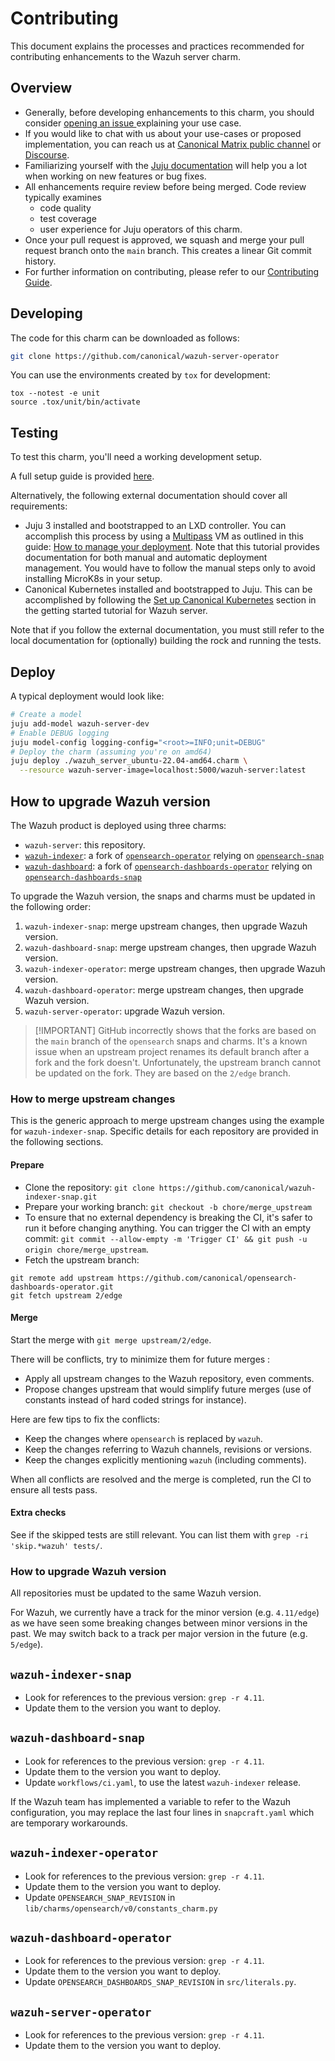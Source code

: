 # Contributing

This document explains the processes and practices recommended for contributing enhancements to the Wazuh server charm.

## Overview

- Generally, before developing enhancements to this charm, you should consider [opening an issue
  ](https://github.com/canonical/wazuh-server-operator/issues) explaining your use case.
- If you would like to chat with us about your use-cases or proposed implementation, you can reach
  us at [Canonical Matrix public channel](https://matrix.to/#/#charmhub-charmdev:ubuntu.com)
  or [Discourse](https://discourse.charmhub.io/).
- Familiarizing yourself with the [Juju documentation](https://canonical-juju.readthedocs-hosted.com/en/latest/user/howto/manage-charms/)
  will help you a lot when working on new features or bug fixes.
- All enhancements require review before being merged. Code review typically examines
  - code quality
  - test coverage
  - user experience for Juju operators of this charm.
- Once your pull request is approved, we squash and merge your pull request branch onto
  the `main` branch. This creates a linear Git commit history.
- For further information on contributing, please refer to our
  [Contributing Guide](https://github.com/canonical/is-charms-contributing-guide).

## Developing

The code for this charm can be downloaded as follows:

```bash
git clone https://github.com/canonical/wazuh-server-operator
```

You can use the environments created by `tox` for development:

```shell
tox --notest -e unit
source .tox/unit/bin/activate
```

## Testing

To test this charm, you'll need a working development setup.

A full setup guide is provided [here](/docs/how-to/development-env-setup.md).

Alternatively, the following external documentation should cover all
requirements:

- Juju 3 installed and bootstrapped to an LXD controller. You can accomplish
  this process by using a [Multipass](https://multipass.run/) VM as outlined in
  this guide:
  [How to manage your deployment](https://documentation.ubuntu.com/juju/3.6/howto/manage-your-deployment/).
  Note that this tutorial provides documentation for both manual and automatic
  deployment management. You would have to follow the manual steps only to avoid
  installing MicroK8s in your setup.
- Canonical Kubernetes installed and bootstrapped to Juju. This can be
  accomplished by following the
  [Set up Canonical Kubernetes](https://charmhub.io/wazuh-server/docs/tutorial-getting-started#p-38194-set-up-canonical-kubernetes)
  section in the getting started tutorial for Wazuh server.

Note that if you follow the external documentation, you must still refer to the
local documentation for (optionally) building the rock and running the tests.

## Deploy

A typical deployment would look like:

```bash
# Create a model
juju add-model wazuh-server-dev
# Enable DEBUG logging
juju model-config logging-config="<root>=INFO;unit=DEBUG"
# Deploy the charm (assuming you're on amd64)
juju deploy ./wazuh_server_ubuntu-22.04-amd64.charm \
  --resource wazuh-server-image=localhost:5000/wazuh-server:latest
```

## How to upgrade Wazuh version

The Wazuh product is deployed using three charms:

- `wazuh-server`: this repository.
- [`wazuh-indexer`](https://github.com/canonical/wazuh-indexer-operator/): a
  fork of
  [`opensearch-operator`](https://github.com/canonical/opensearch-operator)
  relying on [`opensearch-snap`](https://github.com/canonical/opensearch-snap)
- [`wazuh-dashboard`](https://github.com/canonical/wazuh-dashboard-operator/): a
  fork of
  [`opensearch-dashboards-operator`](https://github.com/canonical/opensearch-dashboards-operator)
  relying on
  [`opensearch-dashboards-snap`](https://github.com/canonical/opensearch-dashboards-snap)

To upgrade the Wazuh version, the snaps and charms must be updated in the
following order:

1. `wazuh-indexer-snap`: merge upstream changes, then upgrade Wazuh version.
1. `wazuh-dashboard-snap`: merge upstream changes, then upgrade Wazuh version.
1. `wazuh-indexer-operator`: merge upstream changes, then upgrade Wazuh version.
1. `wazuh-dashboard-operator`: merge upstream changes, then upgrade Wazuh
   version.
1. `wazuh-server-operator`: upgrade Wazuh version.

> [!IMPORTANT] GitHub incorrectly shows that the forks are based on the `main`
> branch of the `opensearch` snaps and charms. It's a known issue when an
> upstream project renames its default branch after a fork and the fork doesn't.
> Unfortunately, the upstream branch cannot be updated on the fork. They are
> based on the `2/edge` branch.

### How to merge upstream changes

This is the generic approach to merge upstream changes using the example for
`wazuh-indexer-snap`. Specific details for each repository are provided in the
following sections.

#### Prepare

- Clone the repository:
  `git clone https://github.com/canonical/wazuh-indexer-snap.git`
- Prepare your working branch: `git checkout -b chore/merge_upstream`
- To ensure that no external dependency is breaking the CI, it's safer to run it
  before changing anything. You can trigger the CI with an empty commit:
  `git commit --allow-empty -m 'Trigger CI' && git push -u origin chore/merge_upstream`.
- Fetch the upstream branch:

```shell
git remote add upstream https://github.com/canonical/opensearch-dashboards-operator.git
git fetch upstream 2/edge
```

#### Merge

Start the merge with `git merge upstream/2/edge`.

There will be conflicts, try to minimize them for future merges :

- Apply all upstream changes to the Wazuh repository, even comments.
- Propose changes upstream that would simplify future merges (use of constants
  instead of hard coded strings for instance).

Here are few tips to fix the conflicts:

- Keep the changes where `opensearch` is replaced by `wazuh`.
- Keep the changes referring to Wazuh channels, revisions or versions.
- Keep the changes explicitly mentioning `wazuh` (including comments).

When all conflicts are resolved and the merge is completed, run the CI to ensure
all tests pass.

#### Extra checks

See if the skipped tests are still relevant. You can list them with
`grep -ri 'skip.*wazuh' tests/`.

### How to upgrade Wazuh version

All repositories must be updated to the same Wazuh version.

For Wazuh, we currently have a track for the minor version (e.g. `4.11/edge`) as
we have seen some breaking changes between minor versions in the past. We may
switch back to a track per major version in the future (e.g. `5/edge`).

## `wazuh-indexer-snap`

- Look for references to the previous version: `grep -r 4.11`.
- Update them to the version you want to deploy.

## `wazuh-dashboard-snap`

- Look for references to the previous version: `grep -r 4.11`.
- Update them to the version you want to deploy.
- Update `workflows/ci.yaml`, to use the latest `wazuh-indexer` release.

If the Wazuh team has implemented a variable to refer to the Wazuh
configuration, you may replace the last four lines in `snapcraft.yaml` which are
temporary workarounds.

## `wazuh-indexer-operator`

- Look for references to the previous version: `grep -r 4.11`.
- Update them to the version you want to deploy.
- Update `OPENSEARCH_SNAP_REVISION` in
  `lib/charms/opensearch/v0/constants_charm.py`

## `wazuh-dashboard-operator`

- Look for references to the previous version: `grep -r 4.11`.
- Update them to the version you want to deploy.
- Update `OPENSEARCH_DASHBOARDS_SNAP_REVISION` in `src/literals.py`.

## `wazuh-server-operator`

- Look for references to the previous version: `grep -r 4.11`.
- Update them to the version you want to deploy.
